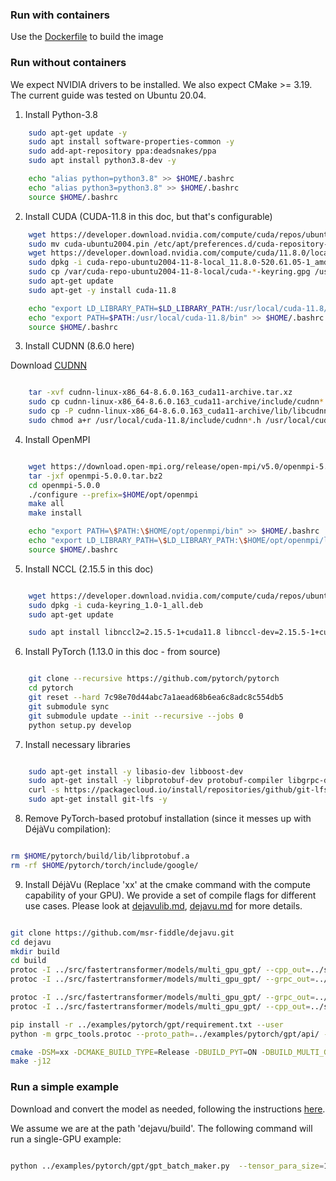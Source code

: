 ### Run with containers

Use the [Dockerfile](Dockerfile) to build the image

### Run without containers

We expect NVIDIA drivers to be installed. We also expect CMake >= 3.19.
The current guide was tested on Ubuntu 20.04.

1.  Install Python-3.8

```bash
    sudo apt-get update -y
    sudo apt install software-properties-common -y
    sudo add-apt-repository ppa:deadsnakes/ppa
    sudo apt install python3.8-dev -y

    echo "alias python=python3.8" >> $HOME/.bashrc
    echo "alias python3=python3.8" >> $HOME/.bashrc
    source $HOME/.bashrc
```

2. Install CUDA (CUDA-11.8 in this doc, but that's configurable)

```bash
    wget https://developer.download.nvidia.com/compute/cuda/repos/ubuntu2004/x86_64/cuda-ubuntu2004.pin
    sudo mv cuda-ubuntu2004.pin /etc/apt/preferences.d/cuda-repository-pin-600
    wget https://developer.download.nvidia.com/compute/cuda/11.8.0/local_installers/cuda-repo-ubuntu2004-11-8-local_11.8.0-520.61.05-1_amd64.deb
    sudo dpkg -i cuda-repo-ubuntu2004-11-8-local_11.8.0-520.61.05-1_amd64.deb
    sudo cp /var/cuda-repo-ubuntu2004-11-8-local/cuda-*-keyring.gpg /usr/share/keyrings/
    sudo apt-get update
    sudo apt-get -y install cuda-11.8

    echo "export LD_LIBRARY_PATH=$LD_LIBRARY_PATH:/usr/local/cuda-11.8/lib" >> $HOME/.bashrc
    echo "export PATH=$PATH:/usr/local/cuda-11.8/bin" >> $HOME/.bashrc
    source $HOME/.bashrc
```

3. Install CUDNN (8.6.0 here)

Download [CUDNN](https://developer.nvidia.com/rdp/cudnn-archive)
```bash

    tar -xvf cudnn-linux-x86_64-8.6.0.163_cuda11-archive.tar.xz
    sudo cp cudnn-linux-x86_64-8.6.0.163_cuda11-archive/include/cudnn*.h /usr/local/cuda-11.8/include
    sudo cp -P cudnn-linux-x86_64-8.6.0.163_cuda11-archive/lib/libcudnn* /usr/local/cuda-11.8/lib64
    sudo chmod a+r /usr/local/cuda-11.8/include/cudnn*.h /usr/local/cuda-11.8/lib64/libcudnn*
```

4. Install OpenMPI

```bash

    wget https://download.open-mpi.org/release/open-mpi/v5.0/openmpi-5.0.0.tar.bz2
    tar -jxf openmpi-5.0.0.tar.bz2
    cd openmpi-5.0.0
    ./configure --prefix=$HOME/opt/openmpi
    make all
    make install

    echo "export PATH=\$PATH:\$HOME/opt/openmpi/bin" >> $HOME/.bashrc
    echo "export LD_LIBRARY_PATH=\$LD_LIBRARY_PATH:\$HOME/opt/openmpi/lib" >> $HOME/.bashrc
    source $HOME/.bashrc

```

5. Install NCCL (2.15.5 in this doc)

```bash

    wget https://developer.download.nvidia.com/compute/cuda/repos/ubuntu2004/x86_64/cuda-keyring_1.0-1_all.deb
    sudo dpkg -i cuda-keyring_1.0-1_all.deb
    sudo apt-get update

    sudo apt install libnccl2=2.15.5-1+cuda11.8 libnccl-dev=2.15.5-1+cuda11.8

```

6. Install PyTorch (1.13.0 in this doc - from source)

```bash

    git clone --recursive https://github.com/pytorch/pytorch
    cd pytorch
    git reset --hard 7c98e70d44abc7a1aead68b6ea6c8adc8c554db5
    git submodule sync
    git submodule update --init --recursive --jobs 0
    python setup.py develop

```

7. Install necessary libraries

```bash

    sudo apt-get install -y libasio-dev libboost-dev
    sudo apt-get install -y libprotobuf-dev protobuf-compiler libgrpc-dev protobuf-compiler-grpc libgrpc++-dev
    curl -s https://packagecloud.io/install/repositories/github/git-lfs/script.deb.sh | sudo bash
    sudo apt-get install git-lfs -y

```

8. Remove PyTorch-based protobuf installation (since it messes up with DéjàVu compilation):

```bash

rm $HOME/pytorch/build/lib/libprotobuf.a
rm -rf $HOME/pytorch/torch/include/google/

```


9. Install DéjàVu (Replace 'xx' at the cmake command with the compute capability of your GPU).
We provide a set of compile flags for different use cases.
Please look at [dejavulib.md](dejavulib.md), [dejavu.md](dejavu.md) for more details.


```bash

git clone https://github.com/msr-fiddle/dejavu.git
cd dejavu
mkdir build
cd build
protoc -I ../src/fastertransformer/models/multi_gpu_gpt/ --cpp_out=../src/fastertransformer/models/multi_gpu_gpt/ ../src/fastertransformer/models/multi_gpu_gpt/state_stream.proto
protoc -I ../src/fastertransformer/models/multi_gpu_gpt/ --grpc_out=../src/fastertransformer/models/multi_gpu_gpt/  --plugin=protoc-gen-grpc=`which grpc_cpp_plugin`  ../src/fastertransformer/models/multi_gpu_gpt/state_stream.proto

protoc -I ../src/fastertransformer/models/multi_gpu_gpt/ --grpc_out=../src/fastertransformer/models/multi_gpu_gpt/  --plugin=protoc-gen-grpc=`which grpc_cpp_plugin`  ../src/fastertransformer/models/multi_gpu_gpt/ft_state.proto
protoc -I ../src/fastertransformer/models/multi_gpu_gpt/ --cpp_out=../src/fastertransformer/models/multi_gpu_gpt/ ../src/fastertransformer/models/multi_gpu_gpt/ft_state.proto

pip install -r ../examples/pytorch/gpt/requirement.txt --user
python -m grpc_tools.protoc --proto_path=../examples/pytorch/gpt/api/ --python_out=../examples/pytorch/gpt/api/ --grpc_python_out=../examples/pytorch/gpt/api/ ../examples/pytorch/gpt/api/protos/api_server.proto

cmake -DSM=xx -DCMAKE_BUILD_TYPE=Release -DBUILD_PYT=ON -DBUILD_MULTI_GPU=ON -DBUILD_MICROBENCHMARKS=ON ..
make -j12

```


### Run a simple example

Download and convert the model as needed, following the instructions [here](https://github.com/msr-fiddle/dejavu/blob/fot/main/docs/original_ft/gpt_guide.md#download-huggingface-gpt-model-and-convert).

We assume we are at the path 'dejavu/build'. The following command will run a single-GPU example:

```bash

python ../examples/pytorch/gpt/gpt_batch_maker.py  --tensor_para_size=1 --pipeline_para_size=1 --ckpt_path <path_to_model> --ubatch_size 1

```

